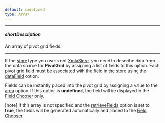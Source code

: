 ```yaml
---
default: undefined
type: Array
---
```

---
##### shortDescription
An array of pivot grid fields.

---
If the [store](/api-reference/30%20Data%20Layer/PivotGridDataSource/1%20Configuration/store '/Documentation/ApiReference/Data_Layer/PivotGridDataSource/Configuration/store/') type you use is not [XmlaStore](/api-reference/30%20Data%20Layer/XmlaStore '/Documentation/ApiReference/Data_Layer/XmlaStore/'), you need to describe data from the data source for **PivotGrid** by assigning a list of fields to this option. Each pivot grid field must be associated with the field in the [store](/api-reference/30%20Data%20Layer/PivotGridDataSource/1%20Configuration/store '/Documentation/ApiReference/Data_Layer/PivotGridDataSource/Configuration/store/') using the [dataField](/api-reference/30%20Data%20Layer/PivotGridDataSource/1%20Configuration/fields/dataField.md '/Documentation/ApiReference/Data_Layer/PivotGridDataSource/Configuration/fields/#dataField') option. 

Fields can be instantly placed into the pivot grid by assigning a value to the [area](/api-reference/30%20Data%20Layer/PivotGridDataSource/1%20Configuration/fields/area.md '/Documentation/ApiReference/Data_Layer/PivotGridDataSource/Configuration/fields/#area') option. If this option is **undefined**, the field will be displayed in the [Field Chooser](/api-reference/10%20UI%20Widgets/dxPivotGrid/1%20Configuration/fieldChooser '/Documentation/ApiReference/UI_Widgets/dxPivotGrid/Configuration/fieldChooser/') only.

[note] If this array is not specified and the [retrieveFields](/api-reference/30%20Data%20Layer/PivotGridDataSource/1%20Configuration/retrieveFields.md '/Documentation/ApiReference/Data_Layer/PivotGridDataSource/Configuration/#retrieveFields') option is set to **true**, the fields will be generated automatically and placed to the [Field Chooser](/api-reference/10%20UI%20Widgets/dxPivotGrid/1%20Configuration/fieldChooser '/Documentation/ApiReference/UI_Widgets/dxPivotGrid/Configuration/fieldChooser/').